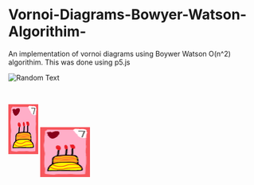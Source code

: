 # Vornoi-Diagrams-Bowyer-Watson-Algorithim-
An implementation of vornoi diagrams using Boywer Watson O(n^2) algorithim.
This was done using p5.js

![Random Text](4.gif)

<img align="center" width="0.5em" height="0.5em" src="4.gif">

![Contribution guidelines for this project](Cake.png)
<img align="center" width="100" height="100" src="Cake.png">
